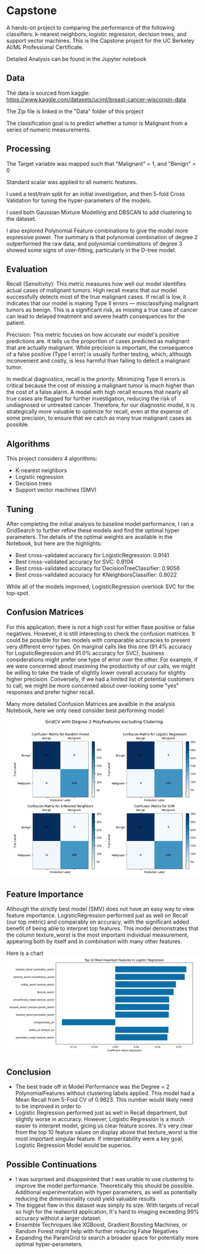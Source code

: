 # Capstone
A hands-on project to comparing the performance of the following classifiers: k-nearest neighbors, logistic regression, decision trees, and support vector machines. This is the Capstone project for the UC Berkeley AI/ML Professional Certificate.

Detailed Analysis can be found in the Jupyter notebook

## Data
The data is sourced from  kaggle: https://www.kaggle.com/datasets/uciml/breast-cancer-wisconsin-data

The Zip file is linked in the "Data" folder of this project

The classification goal is to predict whether a tumor is Malignant from a series of numeric measurements.

## Processing
The Target variable was mapped such that "Malignant" = 1, and "Benign" = 0

Standard scalar was applied to all numeric features. 

I used a test/train split for an initial investigation, and then 5-fold Cross Validation for tuning the hyper-parameters of the models. 

I used both Gaussian Mixture Modelling and DBSCAN to add clustering to the dataset.

I also explored Polynomial Feature combinations to give the model more expressive power. The summary is that polynomial combination of degree 2 outperformed the raw data, and polynomial combinations of degree 3 showed some signs of over-fitting, particularly in the D-tree model. 


## Evaluation

Recall (Sensitivity): This metric measures how well our model identifies actual cases of malignant tumors. High recall means that our model successfully detects most of the true malignant cases. If recall is low, it indicates that our model is making Type II errors — misclassifying malignant tumors as benign. This is a significant risk, as missing a true case of cancer can lead to delayed treatment and severe health consequences for the patient.

Precision: This metric focuses on how accurate our model's positive predictions are. It tells us the proportion of cases predicted as malignant that are actually malignant. While precision is important, the consequence of a false positive (Type I error) is usually further testing, which, although inconvenient and costly, is less harmful than failing to detect a malignant tumor.

In medical diagnostics, recall is the priority. Minimizing Type II errors is critical because the cost of missing a malignant tumor is much higher than the cost of a false alarm. A model with high recall ensures that nearly all true cases are flagged for further investigation, reducing the risk of undiagnosed or untreated cancer. Therefore, for our diagnostic model, it is strategically more valuable to optimize for recall, even at the expense of some precision, to ensure that we catch as many true malignant cases as possible.

## Algorithms
This project considers 4 algorithms:
- K-nearest neighbors
- Logistic regression
- Decision trees
- Support vector machines (SMV)

## Tuning

After completing the initial analysis to baseline model performance, I ran a GridSearch to further refine these models and find the optimal hyper parameters. The details of the optimal weights are available in the Notebook, but here are the highlights: 

- Best cross-validated accuracy for LogisticRegression: 0.9141
- Best cross-validated accuracy for SVC: 0.9104
- Best cross-validated accuracy for DecisionTreeClassifier: 0.9056
- Best cross-validated accuracy for KNeighborsClassifier: 0.9022

While all of the models improved, LogisticRegression overtook SVC for the top-spot.

## Confusion Matrices

For this application, there is not a high cost for either flase positive or false negatives. However, it is still interesting to check the confusion matrices. It could be possible for two models with comparable accuracies to present very different error types. On marginal calls like this one (91.4% accuracy for LogisticRegression and 91.0% accuracy for SVC), business considerations might prefer one type of error over the other. For example, if we were concerned about maximing the productivity of our calls, we might be willing to take the trade of slightly lower overall accuracy for slightly higher precision. Conversely, if we had a limited list of potential customers to call, we might be more concerned about over-looking some "yes" responses and prefer higher recall.

Many more detailed Confusion Matrices are availble in the analysis Notebook, here we only need consider best performing model: 

![Confusion Matrix](Images/Confusion_matrices.png)

## Feature Importance
Although the strictly best model (SMV) does not have an easy way to view feature importance. LogisticRegression performed just as well on Recall (our top metric) and comparably on accuracy, with the significant added benefit of being able to interpret top features. This model demonstrates that the column texture_worst is the most important individual measurement, appearing both by itself and in combination with many other features. 

Here is a chart
![Feature Importance](Images/LogReg_feature_importance.png)



## Conclusion
- The best trade off in Model Performance was the Degree = 2 PolynomialFeatures without clustering labels applied. This model had a Mean Recall from 5-Fold CV of 0.9623. This number would likely need to be improved in order to
- Logistic Regression performed just as well in Recall department, but slightly worse in accuracy. However, Logistic Regression is a much easier to interpret model, gicing us clear feature scores. It's very clear from the top 10 feature values on display above that texture_worst is the most important singular feature. If interperitability were a key goal, Logistic Regression Model would be superios. 

## Possible Continuations
- I was surprised and disappointed that I was unable to use clustering to improve the model performance. Theoretically this should be possible. Additional experimentation with hyper parameters, as well as potentially reducing the dimensionality could yield valuable results 
- The biggest flaw in this dataset was simply its size. With targets of recall so high for the realworld application, It's hard to imaging exceeding 99% accuracy without a larger dataset.
- Ensemble Techniques like XGBoost, Gradient Boosting Machines, or Random Forest might help with further reducing False Negatives
- Expanding the ParamGrid to search a broader space for potentially more optimal hyper-perameters. 

